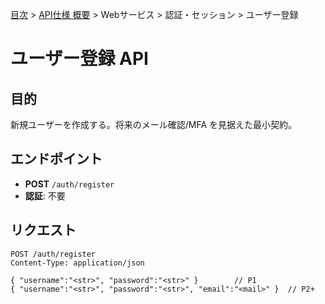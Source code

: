 [目次](../../../目次.md) > [API仕様 概要](../../API仕様概要・目次.md) > Webサービス > 認証・セッション > ユーザー登録

# ユーザー登録 API

## 目的
新規ユーザーを作成する。将来のメール確認/MFA を見据えた最小契約。

## エンドポイント
- **POST** `/auth/register`
- **認証**: 不要

## リクエスト
```http
POST /auth/register
Content-Type: application/json

{ "username":"<str>", "password":"<str>" }        // P1
{ "username":"<str>", "password":"<str>", "email":"<mail>" }  // P2+
